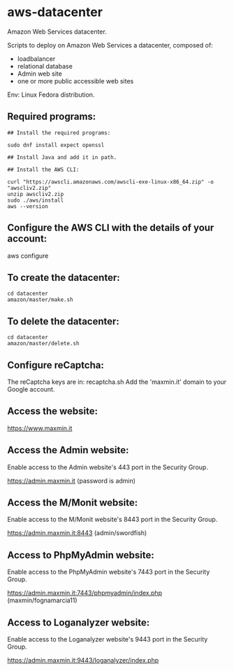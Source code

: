 # aws-datacenter
Amazon Web Services datacenter.

Scripts to deploy on Amazon Web Services a datacenter, composed of:
- loadbalancer
- relational database
- Admin web site
- one or more public accessible web sites

Env: Linux Fedora distribution.

## Required programs:
```
## Install the required programs: 

sudo dnf install expect openssl

## Install Java and add it in path.

## Install the AWS CLI:

curl "https://awscli.amazonaws.com/awscli-exe-linux-x86_64.zip" -o "awscliv2.zip"
unzip awscliv2.zip
sudo ./aws/install
aws --version

```

## Configure the AWS CLI with the details of your account:
aws configure

## To create the datacenter:
```
cd datacenter
amazon/master/make.sh
```

## To delete the datacenter:
```
cd datacenter
amazon/master/delete.sh
```

## Configure reCaptcha:

The reCaptcha keys are in: recaptcha.sh
Add the 'maxmin.it' domain to your Google account.

## Access the website:
 
https://www.maxmin.it

## Access the Admin website:

Enable access to the Admin website's 443 port in the Security Group.

https://admin.maxmin.it
(password is admin)

## Access the M/Monit website:

Enable access to the M/Monit website's 8443 port in the Security Group.

https://admin.maxmin.it:8443
(admin/swordfish)

## Access to PhpMyAdmin website:

Enable access to the PhpMyAdmin website's 7443 port in the Security Group.

https://admin.maxmin.it:7443/phpmyadmin/index.php
(maxmin/fognamarcia11)

## Access to Loganalyzer website:

Enable access to the Loganalyzer website's 9443 port in the Security Group.

https://admin.maxmin.it:9443/loganalyzer/index.php



